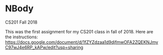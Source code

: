 # NBody
CS201 Fall 2018

This was the first assignment for my CS201 class in fall of 2018. Here are the instructions: https://docs.google.com/document/d/1fZYZdzaa1d9djfmwOFA2ZQEKNJmyC97wJ4e6RP_kAPw/edit?usp=sharing
